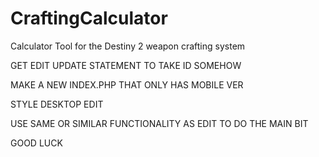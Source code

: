 # CraftingCalculator

Calculator Tool for the Destiny 2 weapon crafting system

GET EDIT UPDATE STATEMENT TO TAKE ID SOMEHOW

MAKE A NEW INDEX.PHP THAT ONLY HAS MOBILE VER

STYLE DESKTOP EDIT

USE SAME OR SIMILAR FUNCTIONALITY AS EDIT TO DO THE MAIN BIT

GOOD LUCK